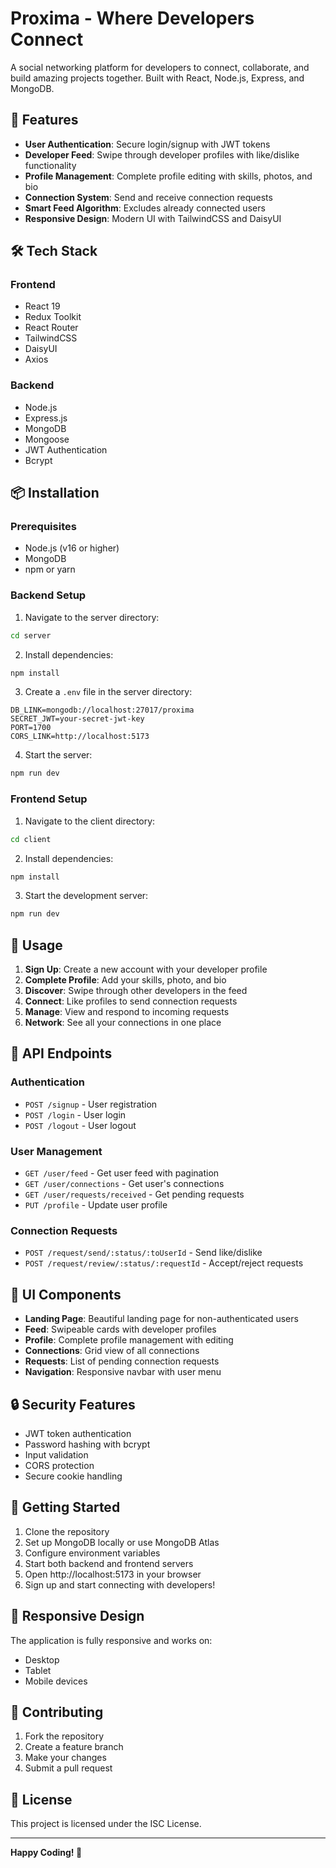 # Proxima - Where Developers Connect

A social networking platform for developers to connect, collaborate, and build amazing projects together. Built with React, Node.js, Express, and MongoDB.

## 🚀 Features

- **User Authentication**: Secure login/signup with JWT tokens
- **Developer Feed**: Swipe through developer profiles with like/dislike functionality
- **Profile Management**: Complete profile editing with skills, photos, and bio
- **Connection System**: Send and receive connection requests
- **Smart Feed Algorithm**: Excludes already connected users
- **Responsive Design**: Modern UI with TailwindCSS and DaisyUI

## 🛠️ Tech Stack

### Frontend
- React 19
- Redux Toolkit
- React Router
- TailwindCSS
- DaisyUI
- Axios

### Backend
- Node.js
- Express.js
- MongoDB
- Mongoose
- JWT Authentication
- Bcrypt

## 📦 Installation

### Prerequisites
- Node.js (v16 or higher)
- MongoDB
- npm or yarn

### Backend Setup

1. Navigate to the server directory:
```bash
cd server
```

2. Install dependencies:
```bash
npm install
```

3. Create a `.env` file in the server directory:
```env
DB_LINK=mongodb://localhost:27017/proxima
SECRET_JWT=your-secret-jwt-key
PORT=1700
CORS_LINK=http://localhost:5173
```

4. Start the server:
```bash
npm run dev
```

### Frontend Setup

1. Navigate to the client directory:
```bash
cd client
```

2. Install dependencies:
```bash
npm install
```

3. Start the development server:
```bash
npm run dev
```

## 🎯 Usage

1. **Sign Up**: Create a new account with your developer profile
2. **Complete Profile**: Add your skills, photo, and bio
3. **Discover**: Swipe through other developers in the feed
4. **Connect**: Like profiles to send connection requests
5. **Manage**: View and respond to incoming requests
6. **Network**: See all your connections in one place

## 🔧 API Endpoints

### Authentication
- `POST /signup` - User registration
- `POST /login` - User login
- `POST /logout` - User logout

### User Management
- `GET /user/feed` - Get user feed with pagination
- `GET /user/connections` - Get user's connections
- `GET /user/requests/received` - Get pending requests
- `PUT /profile` - Update user profile

### Connection Requests
- `POST /request/send/:status/:toUserId` - Send like/dislike
- `POST /request/review/:status/:requestId` - Accept/reject requests

## 🎨 UI Components

- **Landing Page**: Beautiful landing page for non-authenticated users
- **Feed**: Swipeable cards with developer profiles
- **Profile**: Complete profile management with editing
- **Connections**: Grid view of all connections
- **Requests**: List of pending connection requests
- **Navigation**: Responsive navbar with user menu

## 🔒 Security Features

- JWT token authentication
- Password hashing with bcrypt
- Input validation
- CORS protection
- Secure cookie handling

## 🚀 Getting Started

1. Clone the repository
2. Set up MongoDB locally or use MongoDB Atlas
3. Configure environment variables
4. Start both backend and frontend servers
5. Open http://localhost:5173 in your browser
6. Sign up and start connecting with developers!

## 📱 Responsive Design

The application is fully responsive and works on:
- Desktop
- Tablet
- Mobile devices

## 🤝 Contributing

1. Fork the repository
2. Create a feature branch
3. Make your changes
4. Submit a pull request

## 📄 License

This project is licensed under the ISC License.

---

**Happy Coding! 🚀**
